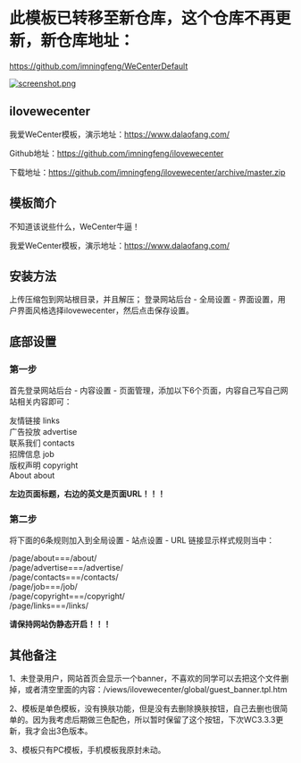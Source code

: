 # 此模板已转移至新仓库，这个仓库不再更新，新仓库地址：
https://github.com/imningfeng/WeCenterDefault

[![screenshot.png](https://i.loli.net/2019/07/18/5d308497e0ed434271.png)](https://i.loli.net/2019/07/18/5d308497e0ed434271.png)

## ilovewecenter

我爱WeCenter模板，演示地址：https://www.dalaofang.com/

Github地址：https://github.com/imningfeng/ilovewecenter

下载地址：https://github.com/imningfeng/ilovewecenter/archive/master.zip

## 模板简介

不知道该说些什么，WeCenter牛逼！

我爱WeCenter模板，演示地址：https://www.dalaofang.com/  

## 安装方法

上传压缩包到网站根目录，并且解压；
登录网站后台 - 全局设置 - 界面设置，用户界面风格选择ilovewecenter，然后点击保存设置。

## 底部设置

### 第一步

首先登录网站后台 - 内容设置 - 页面管理，添加以下6个页面，内容自己写自己网站相关内容即可：

友情链接 links  
广告投放 advertise  
联系我们 contacts  
招牌信息 job  
版权声明 copyright  
About about

**左边页面标题，右边的英文是页面URL！！！**

### 第二步

将下面的6条规则加入到全局设置 - 站点设置 - URL 链接显示样式规则当中：

/page/about===/about/  
/page/advertise===/advertise/  
/page/contacts===/contacts/  
/page/job===/job/  
/page/copyright===/copyright/  
/page/links===/links/

**请保持网站伪静态开启！！！**

## 其他备注

1、未登录用户，网站首页会显示一个banner，不喜欢的同学可以去把这个文件删掉，或者清空里面的内容：/views/ilovewecenter/global/guest_banner.tpl.htm  

2、模板是单色模板，没有换肤功能，但是没有去删除换肤按钮，自己去删也很简单的。因为我考虑后期做三色配色，所以暂时保留了这个按钮，下次WC3.3.3更新，我才会出3色版本。

3、模板只有PC模板，手机模板我原封未动。
